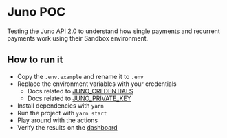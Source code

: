 # Juno POC

Testing the Juno API 2.0 to understand how single payments and recurrent payments work using their Sandbox environment.

## How to run it

- Copy the `.env.example` and rename it to `.env`
- Replace the environment variables with your credentials
  - Docs related to [JUNO_CREDENTIALS](https://dev.juno.com.br/api/v2#operation/getAccessToken)
  - Docs related to [JUNO_PRIVATE_KEY](https://dev.juno.com.br/api/v2#section/Servidor-de-Recursos)
- Install dependencies with `yarn`
- Run the project with `yarn start`
- Play around with the actions
- Verify the results on the [dashboard](https://sandbox.juno.com.br/#/chargeList)
